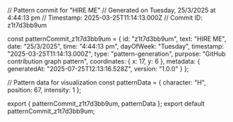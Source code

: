 // Pattern commit for "HIRE ME"
// Generated on Tuesday, 25/3/2025 at 4:44:13 pm
// Timestamp: 2025-03-25T11:14:13.000Z
// Commit ID: z1t7d3bb9um

const patternCommit_z1t7d3bb9um = {
  id: "z1t7d3bb9um",
  text: "HIRE ME",
  date: "25/3/2025",
  time: "4:44:13 pm",
  dayOfWeek: "Tuesday",
  timestamp: "2025-03-25T11:14:13.000Z",
  type: "pattern-generation",
  purpose: "GitHub contribution graph pattern",
  coordinates: {
    x: 17,
    y: 6
  },
  metadata: {
    generatedAt: "2025-07-25T12:13:16.528Z",
    version: "1.0.0"
  }
};

// Pattern data for visualization
const patternData = {
  character: "H",
  position: 67,
  intensity: 1
};

export { patternCommit_z1t7d3bb9um, patternData };
export default patternCommit_z1t7d3bb9um;
